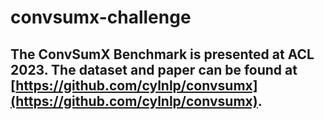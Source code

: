 # convsumx-challenge

## The ConvSumX Benchmark is presented at ACL 2023. The dataset and paper can be found at [https://github.com/cylnlp/convsumx](https://github.com/cylnlp/convsumx).

